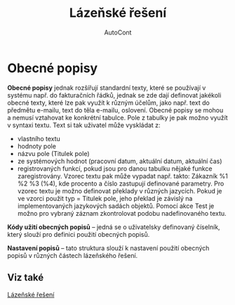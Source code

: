 ﻿---
    title: "Lázeňské řešení"
    author: AutoCont
    ms.date: 04/30/2018
    ms.topic: article
    ms.prod: dynamics-nav-2017
    ms.contentlocale: cs-cz
    ms.lasthandoff: 04/30/2018
---

# Obecné popisy
**Obecné popisy** jednak rozšířují standardní texty, které se používají v systému např. do fakturačních řádků, jednak se zde dají definovat jakékoli obecné texty, které lze pak využít k různým účelům, jako např. text do předmětu e-mailu, text do těla e-mailu, oslovení. 
Obecné popisy se mohou a nemusí vztahovat ke konkrétní tabulce. Pole z tabulky je pak možno využít v syntaxi textu. Text si tak uživatel může vyskládat z:
-	vlastního textu
-	hodnoty pole
-	názvu pole (Titulek pole)
-	ze systémových hodnot (pracovní datum, aktuální datum, aktuální čas)
-	registrovaných funkcí, pokud jsou pro danou tabulku nějaké funkce zaregistrovány.
Vzorec textu pak může vypadat např. takto: Zákazník %1 %2 %3 (%4), kde procento a číslo zastupují definované parametry. Pro vzorec textu je možno definovat překlady v různých jazycích. Pokud je ve vzorci použit typ = Titulek pole, jeho překlad je závislý na implementovaných jazykových sadách objektů.
Pomocí akce Test je možno pro vybraný záznam zkontrolovat podobu nadefinovaného textu. 

**Kódy užití obecných popisů** – jedná se o uživatelsky definovaný číselník, který slouží pro definici použití obecných popisů. 

**Nastavení popisů** – tato struktura slouží k nastavení použití obecných popisů v různých částech lázeňského řešení.

## <a name="see-also"></a>Viz také
[Lázeňské řešení](ac-spa-solution.md)